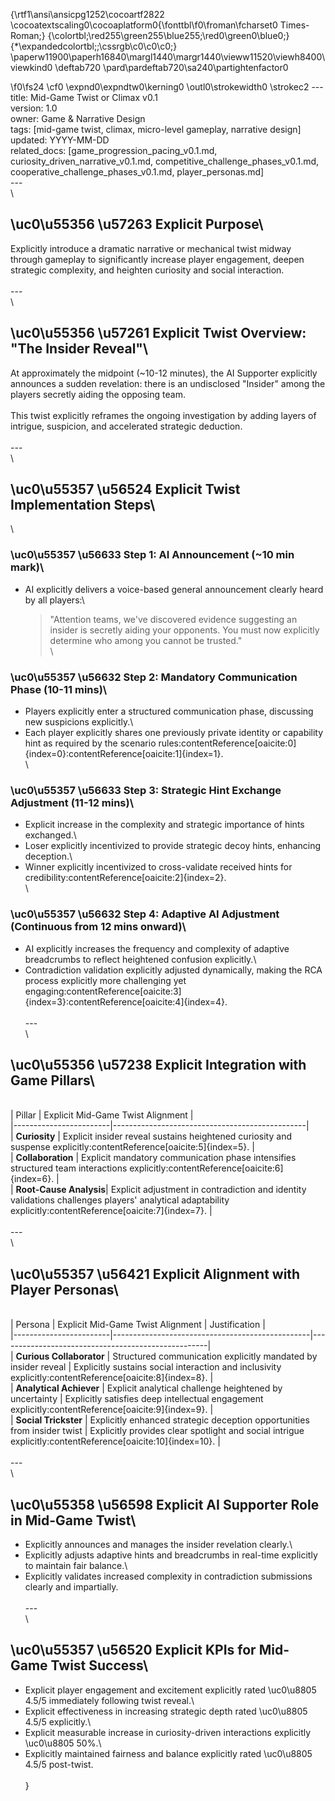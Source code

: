 {\rtf1\ansi\ansicpg1252\cocoartf2822
\cocoatextscaling0\cocoaplatform0{\fonttbl\f0\froman\fcharset0 Times-Roman;}
{\colortbl;\red255\green255\blue255;\red0\green0\blue0;}
{\*\expandedcolortbl;;\cssrgb\c0\c0\c0;}
\paperw11900\paperh16840\margl1440\margr1440\vieww11520\viewh8400\viewkind0
\deftab720
\pard\pardeftab720\sa240\partightenfactor0

\f0\fs24 \cf0 \expnd0\expndtw0\kerning0
\outl0\strokewidth0 \strokec2 ---\
title: Mid-Game Twist or Climax v0.1\
version: 1.0\
owner: Game & Narrative Design\
tags: [mid-game twist, climax, micro-level gameplay, narrative design]\
updated: YYYY-MM-DD\
related_docs: [game_progression_pacing_v0.1.md, curiosity_driven_narrative_v0.1.md, competitive_challenge_phases_v0.1.md, cooperative_challenge_phases_v0.1.md, player_personas.md]\
---\
\
## \uc0\u55356 \u57263  Explicit Purpose\
Explicitly introduce a dramatic narrative or mechanical twist midway through gameplay to significantly increase player engagement, deepen strategic complexity, and heighten curiosity and social interaction.\
\
---\
\
## \uc0\u55356 \u57261  Explicit Twist Overview: "The Insider Reveal"\
At approximately the midpoint (~10-12 minutes), the AI Supporter explicitly announces a sudden revelation: there is an undisclosed "Insider" among the players secretly aiding the opposing team.\
\
This twist explicitly reframes the ongoing investigation by adding layers of intrigue, suspicion, and accelerated strategic deduction.\
\
---\
\
## \uc0\u55357 \u56524  Explicit Twist Implementation Steps\
\
### \uc0\u55357 \u56633  Step 1: AI Announcement (~10 min mark)\
- AI explicitly delivers a voice-based general announcement clearly heard by all players:\
  > "Attention teams, we've discovered evidence suggesting an insider is secretly aiding your opponents. You must now explicitly determine who among you cannot be trusted."\
\
### \uc0\u55357 \u56632  Step 2: Mandatory Communication Phase (10-11 mins)\
- Players explicitly enter a structured communication phase, discussing new suspicions explicitly.\
- Each player explicitly shares one previously private identity or capability hint as required by the scenario rules:contentReference[oaicite:0]\{index=0\}:contentReference[oaicite:1]\{index=1\}.\
\
### \uc0\u55357 \u56633  Step 3: Strategic Hint Exchange Adjustment (11-12 mins)\
- Explicit increase in the complexity and strategic importance of hints exchanged.\
- Loser explicitly incentivized to provide strategic decoy hints, enhancing deception.\
- Winner explicitly incentivized to cross-validate received hints for credibility:contentReference[oaicite:2]\{index=2\}.\
\
### \uc0\u55357 \u56632  Step 4: Adaptive AI Adjustment (Continuous from 12 mins onward)\
- AI explicitly increases the frequency and complexity of adaptive breadcrumbs to reflect heightened confusion explicitly.\
- Contradiction validation explicitly adjusted dynamically, making the RCA process explicitly more challenging yet engaging:contentReference[oaicite:3]\{index=3\}:contentReference[oaicite:4]\{index=4\}.\
\
---\
\
## \uc0\u55356 \u57238  Explicit Integration with Game Pillars\
\
| Pillar                 | Explicit Mid-Game Twist Alignment             |\
|------------------------|------------------------------------------------|\
| **Curiosity**          | Explicit insider reveal sustains heightened curiosity and suspense explicitly:contentReference[oaicite:5]\{index=5\}. |\
| **Collaboration**      | Explicit mandatory communication phase intensifies structured team interactions explicitly:contentReference[oaicite:6]\{index=6\}. |\
| **Root-Cause Analysis**| Explicit adjustment in contradiction and identity validations challenges players' analytical adaptability explicitly:contentReference[oaicite:7]\{index=7\}. |\
\
---\
\
## \uc0\u55357 \u56421  Explicit Alignment with Player Personas\
\
| Persona                | Explicit Mid-Game Twist Alignment              | Justification                                      |\
|------------------------|-------------------------------------------------|----------------------------------------------------|\
| **Curious Collaborator** | Structured communication explicitly mandated by insider reveal | Explicitly sustains social interaction and inclusivity explicitly:contentReference[oaicite:8]\{index=8\}. |\
| **Analytical Achiever**  | Explicit analytical challenge heightened by uncertainty | Explicitly satisfies deep intellectual engagement explicitly:contentReference[oaicite:9]\{index=9\}. |\
| **Social Trickster**     | Explicitly enhanced strategic deception opportunities from insider twist | Explicitly provides clear spotlight and social intrigue explicitly:contentReference[oaicite:10]\{index=10\}. |\
\
---\
\
## \uc0\u55358 \u56598  Explicit AI Supporter Role in Mid-Game Twist\
- Explicitly announces and manages the insider revelation clearly.\
- Explicitly adjusts adaptive hints and breadcrumbs in real-time explicitly to maintain fair balance.\
- Explicitly validates increased complexity in contradiction submissions clearly and impartially.\
\
---\
\
## \uc0\u55357 \u56520  Explicit KPIs for Mid-Game Twist Success\
- Explicit player engagement and excitement explicitly rated \uc0\u8805  4.5/5 immediately following twist reveal.\
- Explicit effectiveness in increasing strategic depth rated \uc0\u8805  4.5/5 explicitly.\
- Explicit measurable increase in curiosity-driven interactions explicitly \uc0\u8805  50%.\
- Explicitly maintained fairness and balance explicitly rated \uc0\u8805  4.5/5 post-twist.\
\
}